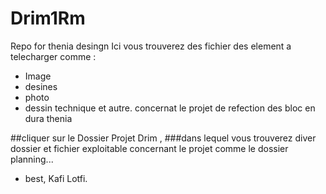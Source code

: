 # Drim1Rm
Repo for thenia desingn
Ici vous trouverez des fichier des element a telecharger comme : 
- Image
- desines 
- photo
- dessin technique
et autre.
concernat le projet de refection des bloc en dura thenia 

##cliquer sur le Dossier Projet Drim ,
###dans lequel vous trouverez diver dossier et fichier exploitable concernant le projet comme le dossier planning...  
- best, Kafi Lotfi. 
